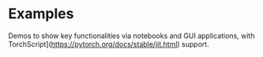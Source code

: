 # Examples

Demos to show key functionalities via notebooks and GUI applications, with TorchScript](https://pytorch.org/docs/stable/jit.html) support.
